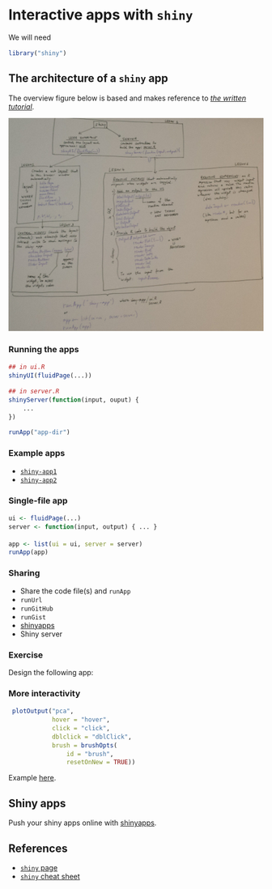 # Interactive apps with `shiny`

We will need


```r
library("shiny")
```

## The architecture of a `shiny` app

The overview figure below is based and makes reference to
[*the written tutorial*](http://shiny.rstudio.com/tutorial/lesson1/).

![shiny app overview](./figs/shiny-overview.jpg)

### Running the apps


```r
## in ui.R
shinyUI(fluidPage(...))
```


```r
## in server.R
shinyServer(function(input, ouput) {
    ...
})
```


```r
runApp("app-dir")
```

### Example apps

* [`shiny-app1`](./shiny-app1)
* [`shiny-app2`](./shiny-app1)

### Single-file app


```r
ui <- fluidPage(...)
server <- function(input, output) { ... }

app <- list(ui = ui, server = server)
runApp(app)
```

### Sharing

* Share the code file(s) and `runApp`
* `runUrl`
* `runGitHub`
* `runGist`
* [shinyapps](http://wwwshinyapps.io)
* Shiny server

### Exercise

Design the following app:

### More interactivity


```r
 plotOutput("pca",
            hover = "hover",
            click = "click",
            dblclick = "dblClick",
            brush = brushOpts(
                id = "brush",
                resetOnNew = TRUE))
```

Example [here](http://shiny.rstudio.com/gallery/plot-interaction-advanced.html).

## Shiny apps

Push your shiny apps online with [shinyapps](http://www.shinyapps.io/).


## References

* [`shiny` page](http://shiny.rstudio.com/)
* [`shiny` cheat sheet](https://www.rstudio.com/wp-content/uploads/2016/01/shiny-cheatsheet.pdf)

